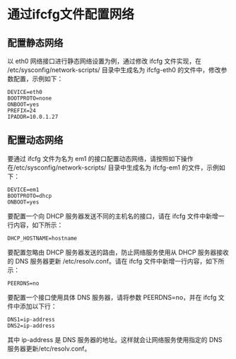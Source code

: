 # 通过ifcfg文件配置网络<a name="ZH-CN_TOPIC_0183005790"></a>

## 配置静态网络<a name="zh-cn_topic_0154464458_section125991333192917"></a>

以 eth0 网络接口进行静态网络设置为例，通过修改 ifcfg 文件实现，在 /etc/sysconfig/network-scripts/ 目录中生成名为 ifcfg-eth0 的文件中，修改参数配置，示例如下：

```
DEVICE=eth0
BOOTPROTO=none
ONBOOT=yes
PREFIX=24
IPADDR=10.0.1.27
```

## 配置动态网络<a name="zh-cn_topic_0154464458_section0887945182917"></a>

要通过 ifcfg 文件为名为 em1 的接口配置动态网络，请按照如下操作在/etc/sysconfig/network-scripts/ 目录中生成名为 ifcfg-em1 的文件，示例如下：

```
DEVICE=em1
BOOTPROTO=dhcp
ONBOOT=yes
```

要配置一个向 DHCP 服务器发送不同的主机名的接口，请在 ifcfg 文件中新增一行内容，如下所示：

```
DHCP_HOSTNAME=hostname
```

要配置忽略由 DHCP 服务器发送的路由，防止网络服务使用从 DHCP 服务器接收的 DNS 服务器更新 /etc/resolv.conf。请在 ifcfg 文件中新增一行内容，如下所示：

```
PEERDNS=no
```

要配置一个接口使用具体 DNS 服务器，请将参数 PEERDNS=no，并在 ifcfg 文件中添加以下行：

```
DNS1=ip-address
DNS2=ip-address
```

其中 ip-address 是 DNS 服务器的地址。这样就会让网络服务使用指定的 DNS 服务器更新/etc/resolv.conf。

